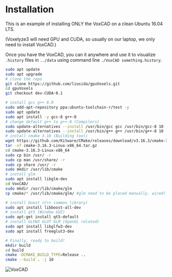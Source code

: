 # Installation

This is an example of installing ONLY the VoxCAD on a clean Ubuntu 16.04 LTS.

(Voxelyze3 will need GPU and CUDA, so usually on our laptop, we only need to install VoxCAD.)

Once you have the VoxCAD, you can it anywhere and use it to visualize `.history` files in `../data` using command line `./VoxCAD something.history`.

```bash
sudo apt update
sudo apt upgrade
# clone the repo
git clone https://github.com/liusida/gpuVoxels.git
cd gpuVoxels
git checkout dev-CUDA-0.1

# install gcc g++ 8.0
sudo add-apt-repository ppa:ubuntu-toolchain-r/test -y
sudo apt update
sudo apt install -y gcc-8 g++-8 
# change default g++ to g++-8 (Compilers)
sudo update-alternatives --install /usr/bin/gcc gcc /usr/bin/gcc-8 10
sudo update-alternatives --install /usr/bin/g++ g++ /usr/bin/g++-8 10
# install cmake 3.16 (Building tool)
wget https://github.com/Kitware/CMake/releases/download/v3.16.3/cmake-3.16.3-Linux-x86_64.tar.gz
tar -xf cmake-3.16.3-Linux-x86_64.tar.gz
cd cmake-3.16.3-Linux-x86_64
sudo cp bin /usr/ -r
sudo cp man /usr/share/ -r
sudo cp share /usr/ -r
sudo mkdir /usr/lib/cmake
# install glm
sudo apt install libglm-dev
cd VoxCAD/
sudo mkdir /usr/lib/cmake/glm
cp cmake/* /usr/lib/cmake/glm/ #glm need to be placed manually. wired!

# install boost (C++ common library)
sudo apt install libboost-all-dev
# install qt5 (Window GUI)
sudo apt-get install qt5-default
# install GLFW3 GLUT GLM (OpenGL related)
sudo apt install libglfw3-dev
sudo apt install freeglut3-dev

# Finally, ready to build!
mkdir build
cd build
cmake -DCMAKE_BUILD_TYPE=Release ..
cmake --build . -j 10
```

![VoxCAD](https://github.com/liusida/gpuVoxels/blob/dev-CUDA-0.1/doc/misc/VoxCAD.png?raw=true)

